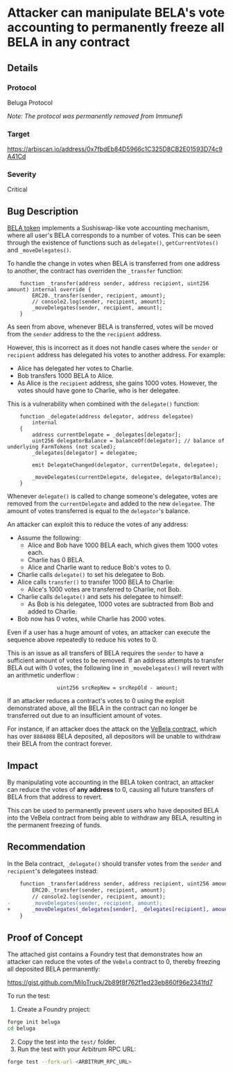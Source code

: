 # Attacker can manipulate BELA's vote accounting to permanently freeze all BELA in any contract

## Details

### Protocol

Beluga Protocol

_Note: The protocol was permanently removed from Immunefi_

### Target

https://arbiscan.io/address/0x7fbdEb84D5966c1C325D8CB2E01593D74c9A41Cd

### Severity

Critical

## Bug Description

[BELA token](https://arbiscan.io/address/0x09090e22118b375f2c7b95420c04414e4bf68e1a#code) implements a Sushiswap-like vote accounting mechanism, where all user's BELA corresponds to a number of votes. This can be seen through the existence of functions such as `delegate()`, `getCurrentVotes()` and `_moveDelegates()`.

To handle the change in votes when BELA is transferred from one address to another, the contract has overriden the `_transfer` function:

```solidity
    function _transfer(address sender, address recipient, uint256 amount) internal override {
        ERC20._transfer(sender, recipient, amount);
        // console2.log(sender, recipient, amount);
        _moveDelegates(sender, recipient, amount);
    }
```

As seen from above, whenever BELA is transferred, votes will be moved from the `sender` address to the the `recipient` address.

However, this is incorrect as it does not handle cases where the `sender` or `recipient` address has delegated his votes to another address. For example:
- Alice has delegated her votes to Charlie.
- Bob transfers 1000 BELA to Alice.
- As Alice is the `recipient` address, she gains 1000 votes. However, the votes should have gone to Charlie, who is her delegatee.

This is a vulnerability when combined with the `delegate()` function:

```solidity
    function _delegate(address delegator, address delegatee)
        internal
    {
        address currentDelegate = _delegates[delegator];
        uint256 delegatorBalance = balanceOf(delegator); // balance of underlying FarmTokens (not scaled);
        _delegates[delegator] = delegatee;

        emit DelegateChanged(delegator, currentDelegate, delegatee);

        _moveDelegates(currentDelegate, delegatee, delegatorBalance);
    }
```

Whenever `delegate()` is called to change someone's delegatee, votes are removed from the `currentDelegate` and added to the new `delegatee`. The amount of votes transferred is equal to the `delegator`'s balance. 

An attacker can exploit this to reduce the votes of any address:
- Assume the following:
  - Alice and Bob have 1000 BELA each, which gives them 1000 votes each.
  - Charlie has 0 BELA.
  - Alice and Charlie want to reduce Bob's votes to 0.
- Charlie calls `delegate()` to set his delegatee to Bob.
- Alice calls `transfer()` to transfer 1000 BELA to Charlie:
  - Alice's 1000 votes are transferred to Charlie, not Bob.
- Charlie calls `delegate()` and sets his delegatee to himself:
  - As Bob is his delegatee, 1000 votes are subtracted from Bob and added to Charlie.
- Bob now has 0 votes, while Charlie has 2000 votes.

Even if a user has a huge amount of votes, an attacker can execute the sequence above repeatedly to reduce his votes to 0.

This is an issue as all transfers of BELA requires the `sender` to have a sufficient amount of votes to be removed. If an address attempts to transfer BELA out with 0 votes, the following line in `_moveDelegates()` will revert with an arithmetic underflow :

```solidity
                uint256 srcRepNew = srcRepOld - amount;
```

If an attacker reduces a contract's votes to 0 using the exploit demonstrated above, all the BELA in the contract can no longer be transferred out due to an insufficient amount of votes.

For instance, if an attacker does the attack on the [VeBela contract](https://arbiscan.io/address/0x7fbdEb84D5966c1C325D8CB2E01593D74c9A41Cd?utm_source=immunefi#code), which has over `8884088` BELA deposited, all depositors will be unable to withdraw their BELA from the contract forever.

## Impact

By manipulating vote accounting in the BELA token contract, an attacker can reduce the votes of **any address** to 0, causing all future transfers of BELA from that address to revert. 

This can be used to permanently prevent users who have deposited BELA into the VeBela contract from being able to withdraw any BELA, resulting in the permanent freezing of funds. 

## Recommendation

In the Bela contract, `_delegate()` should transfer votes from the `sender` and `recipient`'s delegatees instead:

```diff
    function _transfer(address sender, address recipient, uint256 amount) internal override {
        ERC20._transfer(sender, recipient, amount);
        // console2.log(sender, recipient, amount);
-       _moveDelegates(sender, recipient, amount);
+       _moveDelegates(_delegates[sender], _delegates[recipient], amount);
    }
```

## Proof of Concept

The attached gist contains a Foundry test that demonstrates how an attacker can reduce the votes of the `VeBela` contract to 0, thereby freezing all deposited BELA permanently:

https://gist.github.com/MiloTruck/2b89f8f762f1ed23eb860f96e2341fd7

To run the test:

1. Create a Foundry project:

```sh
forge init beluga
cd beluga
```

2. Copy the test into the `test/` folder.
3. Run the test with your Arbitrum RPC URL:

```sh
forge test --fork-url <ARBITRUM_RPC_URL>
```